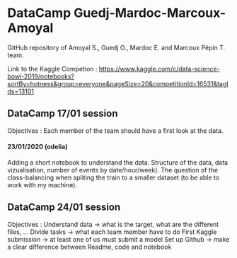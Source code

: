 # DataCamp Guedj-Mardoc-Marcoux-Amoyal

GitHub repository of Amoyal S., Guedj O., Mardoc E. and Marcoux Pépin T. team.

Link to the Kaggle Competion : 
https://www.kaggle.com/c/data-science-bowl-2019/notebooks?sortBy=hotness&group=everyone&pageSize=20&competitionId=16531&tagIds=13101

## DataCamp 17/01 session
Objectives : Each member of the team should have a first look at the data. 


#### 23/01/2020 (odelia)
Adding a short notebook to understand the data. 
Structure of the data, data vizualisation, number of events by date/hour/week).
The question of the class-balancing when spliting the train to a smaller dataset (to be able to work with my machine).


## DataCamp 24/01 session
Objectives :
Understand data -> what is the target, what are the different files, ...
Divide tasks -> what each team member have to do
First Kaggle submission -> at least one of us must submit a model 
Set up Github -> make a clear difference between Readme, code and notebook
